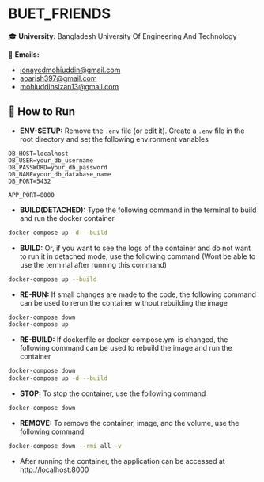 # BUET_FRIENDS

🎓 **University:** Bangladesh University Of Engineering And Technology

📧 **Emails:**
- [jonayedmohiuddin@gmail.com](mailto:jonayedmohiuddin@gmail.com)
- [aoarish397@gmail.com](mailto:aoarish397@gmail.com)
- [mohiuddinsizan13@gmail.com](mailto:mohiuddinsizan13@gmail.com)

## 🐳 How to Run
- **ENV-SETUP:** Remove the `.env` file (or edit it). Create a `.env` file in the root directory and set the following environment variables
```env
DB_HOST=localhost
DB_USER=your_db_username
DB_PASSWORD=your_db_password
DB_NAME=your_db_database_name
DB_PORT=5432

APP_PORT=8000
```

- **BUILD(DETACHED):** Type the following command in the terminal to build and run the docker container
```bash
docker-compose up -d --build 
```
- **BUILD:** Or, if you want to see the logs of the container and do not want to run it in detached mode, use the following command (Wont be able to use the terminal after running this command)
```bash
docker-compose up --build
```

- **RE-RUN:** If small changes are made to the code, the following command can be used to rerun the container without rebuilding the image
```bash
docker-compose down
docker-compose up
```

- **RE-BUILD:** If dockerfile or docker-compose.yml is changed, the following command can be used to rebuild the image and run the container
```bash
docker-compose down
docker-compose up -d --build
```

- **STOP:** To stop the container, use the following command
```bash
docker-compose down
```

- **REMOVE:** To remove the container, image, and the volume, use the following command
```bash
docker-compose down --rmi all -v
```

- After running the container, the application can be accessed at [http://localhost:8000](http://localhost:8000)

